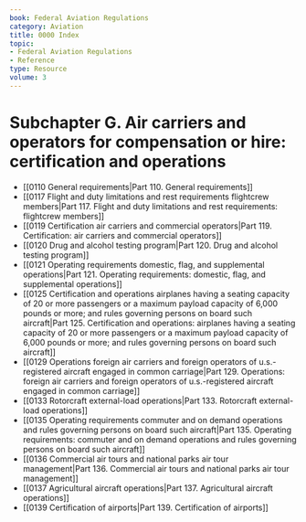 ```yaml
---
book: Federal Aviation Regulations
category: Aviation
title: 0000 Index
topic:
- Federal Aviation Regulations
- Reference
type: Resource
volume: 3
---
```


# Subchapter G. Air carriers and operators for compensation or hire: certification and operations

- [[0110 General requirements|Part 110. General requirements]]
- [[0117 Flight and duty limitations and rest requirements  flightcrew members|Part 117. Flight and duty limitations and rest requirements: flightcrew members]]
- [[0119 Certification  air carriers and commercial operators|Part 119. Certification: air carriers and commercial operators]]
- [[0120 Drug and alcohol testing program|Part 120. Drug and alcohol testing program]]
- [[0121 Operating requirements  domestic, flag, and supplemental operations|Part 121. Operating requirements: domestic, flag, and supplemental operations]]
- [[0125 Certification and operations  airplanes having a seating capacity of 20 or more passengers or a maximum payload capacity of 6,000 pounds or more; and rules governing persons on board such aircraft|Part 125. Certification and operations: airplanes having a seating capacity of 20 or more passengers or a maximum payload capacity of 6,000 pounds or more; and rules governing persons on board such aircraft]]
- [[0129 Operations  foreign air carriers and foreign operators of u.s.-registered aircraft engaged in common carriage|Part 129. Operations: foreign air carriers and foreign operators of u.s.-registered aircraft engaged in common carriage]]
- [[0133 Rotorcraft external-load operations|Part 133. Rotorcraft external-load operations]]
- [[0135 Operating requirements  commuter and on demand operations and rules governing persons on board such aircraft|Part 135. Operating requirements: commuter and on demand operations and rules governing persons on board such aircraft]]
- [[0136 Commercial air tours and national parks air tour management|Part 136. Commercial air tours and national parks air tour management]]
- [[0137 Agricultural aircraft operations|Part 137. Agricultural aircraft operations]]
- [[0139 Certification of airports|Part 139. Certification of airports]]